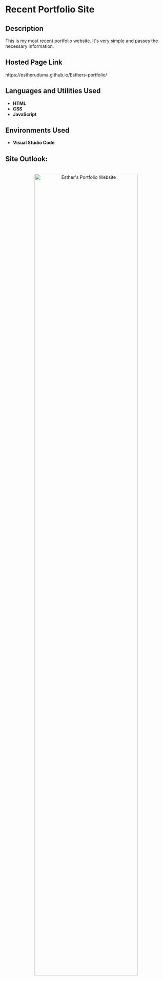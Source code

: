 <h1>Recent Portfolio Site</h1>

<h2>Description</h2>
This is my most recent portfolio website. It's very simple and passes the necessary information.
<br />

<h2>Hosted Page Link</h2>
https://estheruduma.github.io/Esthers-portfolio/

<h2>Languages and Utilities Used</h2>

- <b>HTML</b> 
- <b>CSS</b>
- <b>JavaScript</b>

<h2>Environments Used </h2>

- <b>Visual Studio Code</b>

<h2>Site Outlook:</h2>

<p align="center">
<br/>
<img src="https://github.com/EstherUduma/Esthers-portfolio/assets/73527320/10c8f539-b028-44f9-921a-a583f727921d" height="80%" width="80%" alt="Esther's Portfolio Website"/>
</P>
